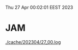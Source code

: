 Thu 27 Apr 00:02:01 EEST 2023
# JAM
<a href='./cache/202304/27_00.log'>./cache/202304/27_00.log</a>
